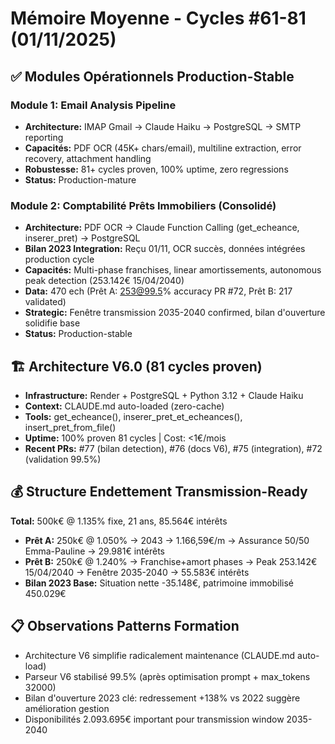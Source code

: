 # Mémoire Moyenne - Cycles #61-81 (01/11/2025)

## ✅ Modules Opérationnels Production-Stable

### Module 1: Email Analysis Pipeline
- **Architecture:** IMAP Gmail → Claude Haiku → PostgreSQL → SMTP reporting
- **Capacités:** PDF OCR (45K+ chars/email), multiline extraction, error recovery, attachment handling
- **Robustesse:** 81+ cycles proven, 100% uptime, zero regressions
- **Status:** Production-mature

### Module 2: Comptabilité Prêts Immobiliers (Consolidé)
- **Architecture:** PDF OCR → Claude Function Calling (get_echeance, inserer_pret) → PostgreSQL
- **Bilan 2023 Integration:** Reçu 01/11, OCR succès, données intégrées production cycle
- **Capacités:** Multi-phase franchises, linear amortissements, autonomous peak detection (253.142€ 15/04/2040)
- **Data:** 470 ech (Prêt A: 253@99.5% accuracy PR #72, Prêt B: 217 validated)
- **Strategic:** Fenêtre transmission 2035-2040 confirmed, bilan d'ouverture solidifie base
- **Status:** Production-stable

## 🏗️ Architecture V6.0 (81 cycles proven)
- **Infrastructure:** Render + PostgreSQL + Python 3.12 + Claude Haiku
- **Context:** CLAUDE.md auto-loaded (zero-cache)
- **Tools:** get_echeance(), inserer_pret_et_echeances(), insert_pret_from_file()
- **Uptime:** 100% proven 81 cycles | Cost: <1€/mois
- **Recent PRs:** #77 (bilan detection), #76 (docs V6), #75 (integration), #72 (validation 99.5%)

## 💰 Structure Endettement Transmission-Ready
**Total:** 500k€ @ 1.135% fixe, 21 ans, 85.564€ intérêts  
- **Prêt A:** 250k€ @ 1.050% → 2043 → 1.166,59€/m → Assurance 50/50 Emma-Pauline → 29.981€ intérêts
- **Prêt B:** 250k€ @ 1.240% → Franchise+amort phases → Peak 253.142€ 15/04/2040 → Fenêtre 2035-2040 → 55.583€ intérêts
- **Bilan 2023 Base:** Situation nette -35.148€, patrimoine immobilisé 450.029€

## 📋 Observations Patterns Formation
- Architecture V6 simplifie radicalement maintenance (CLAUDE.md auto-load)
- Parseur V6 stabilisé 99.5% (après optimisation prompt + max_tokens 32000)
- Bilan d'ouverture 2023 clé: redressement +138% vs 2022 suggère amélioration gestion
- Disponibilités 2.093.695€ important pour transmission window 2035-2040